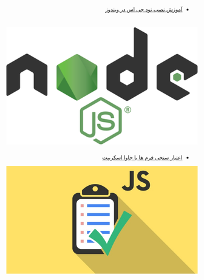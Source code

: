 <div dir="rtl">

- [آموزش نصب نود جی اس در ویندوز](Install_Nodejs.md)
# ![ty](node.png)

- [اعتبار سنجی فرم ها با جاوا اسکریپت](Install_Nodejs.md)
<img src="form.jpeg" alt="" />

</div>